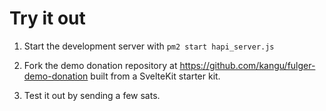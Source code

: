 # Try it out

1. Start the development server with `pm2 start hapi_server.js`

2. Fork the demo donation repository at https://github.com/kangu/fulger-demo-donation built
from a SvelteKit starter kit.

3. Test it out by sending a few sats.

